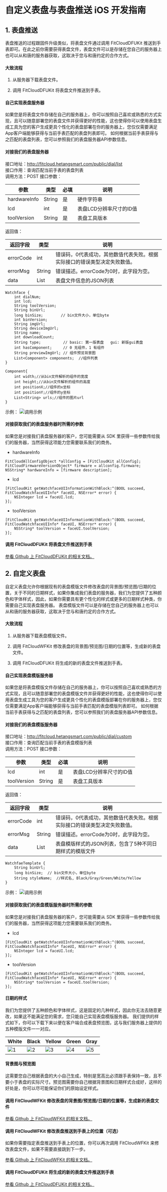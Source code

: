 # 自定义表盘与表盘推送 iOS 开发指南


## 1. 表盘推送

表盘推送的过程跟固件升级类似，将表盘文件通过调用 FitCloudDFUKit 推送到手表即可。在此之前你需要获得表盘文件，表盘文件可以是存储在您自己的服务器上也可以从和唐的服务器获取，这取决于您与和唐约定的合作方式。
  
  

#### 大致流程

1. 从服务器下载表盘文件。

2. 调用 FitCloudDFUKit 将表盘文件推送到手表。

  

#### 自己实现表盘服务器

如果您是将表盘文件存储在自己的服务器上，你可以按照自己喜欢或熟悉的方式实现，且可以随意部署您的表盘文件并获得更好的性能，这也使得你可以使用表盘生成工具为您的客户生成更具个性化的表盘部署在你的服务器上，您仅仅需要满足App客户端能够获得与当前手表匹配的表盘列表即可。
如何根据当前手表获得与之匹配的表盘列表，您可以参照我们的表盘服务器API参数信息。
  


#### 对接我们的表盘服务器

接口地址：http://fitcloud.hetangsmart.com/public/dial/list  
接口作用：查询匹配当前手表的表盘列表  
调用方法：POST
接口参数：

|参数|类型|必填|说明| 
|-|-|-|-|
|hardwareInfo|String|是|硬件字符串|
|lcd|int|是|表盘LCD分辨率尺寸的ID值|
|toolVersion|String|是|表盘工具版本|

返回值：

|返回字段|类型|说明|
|-|-|-|
|errorCode|int|错误码，0代表成功，其他数值代表失败。根据实际接口的错误类型决定失败数值。|
|errorMsg|String|错误描述。errorCode为0时，此字段为空。|
|data|List|表盘文件信息的JSON列表|

```
Watchface {
    int dialNum;
    int lcd;
    String toolVersion;
    String binUrl;
    long binSize;        // bin文件大小，单位byte
    int binVersion;
    String imgUrl;
    String deviceImgUrl;
    String name;
    int downloadCount;
    String type;          // basic: 第一版表盘   gui: 新版gui表盘
    int hasComponent;     // 0 无组件，1 有组件
    String previewImgUrl; // 组件预览背景图
    List<Component> components;  //组件列表
}    

Component{
	int width;//从bin文件解析的组件的宽度
	int height;//从bin文件解析的组件的高度
	int positionX;//组件的x坐标
	int positionY;//组件的y坐标
	List<String> urls;//组件的图片url
} 

```
  

示例：
  ![调用示例](media/api_example.png)


#### 对接获取我们的表盘服务器时所需的参数

如果您是对接我们表盘服务器的客户，您可能需要从 SDK 里获得一些参数传给我们的服务器，当然获得这项能力您需要联系我们的商务。

* hardwareInfo

```objc
FitCloudAllConfigObject *allConfig = [FitCloudKit allConfig];
FitCloudFirmwareVersionObject* firmware = allconfig.firmware;
NSString* hardwareInfo = [firmware description];
```

* lcd

```objc
[FitCloudKit getWatchfaceUIInformationWithBlock:^(BOOL succeed, FitCloudWatchfaceUIInfo* faceUI, NSError* error) {
    NSInteger lcd = faceUI.lcd;
}];
```

* toolVersion

```objc
[FitCloudKit getWatchfaceUIInformationWithBlock:^(BOOL succeed, FitCloudWatchfaceUIInfo* faceUI, NSError* error) {
    NSString* toolVersion = faceUI.toolVersion;
}];
```

#### 调用 FitCloudDFUKit 将表盘文件推送到手表
  
  [参看 Github 上 FitCloudDFUKit 的相关文档。](https://github.com/htangsmart/FitCloudPro-SDK-iOS/blob/master/FitCloudDFUKit/README.md)

## 2. 自定义表盘

自定义表盘允许你根据现有的表盘模版文件修改表盘的背景图/预览图/日期的位置，关于不同的日期样式，如果你集成我们表盘的服务器，我们为您提供了五种颜色和字体样式，因此，如果你需要具有更个性化的样式或更多的日期样式种类，你需要自己实现表盘服务器。
表盘模版文件可以是存储在您自己的服务器上也可以从和唐的服务器获取，这取决于您与和唐约定的合作方式。
  
  

#### 大致流程

1. 从服务器下载表盘模版文件。

2. 调用 FitCloudWFKit 修改表盘的背景图/预览图/日期的位置等，生成新的表盘文件。

3. 调用 FitCloudDFUKit 将生成的新的表盘文件推送到手表。

  

#### 自己实现表盘模版服务器

如果您是将表盘模版文件存储在自己的服务器上，你可以按照自己喜欢或熟悉的方式实现，且可以随意部署您的表盘模版文件并获得更好的性能，这也使得你可以使用表盘生成工具为您的客户生成更具个性化的表盘模版部署在你的服务器上，您仅仅需要满足App客户端能够获得与当前手表匹配的表盘模版列表即可。
如何根据当前手表获得与之匹配的表盘列表，您可以参照我们的表盘服务器API参数信息。


#### 对接我们的表盘模版服务器

接口地址：http://fitcloud.hetangsmart.com/public/dial/custom  
接口作用：查询匹配当前手表的表盘模版列表  
调用方法：POST
接口参数：

|参数|类型|必填|说明| 
|-|-|-|-|
|lcd|int|是|表盘LCD分辨率尺寸的ID值|
|toolVersion|String|是|表盘工具版本|

返回值：

|返回字段|类型|说明|
|-|-|-|
|errorCode|int|错误码，0代表成功，其他数值代表失败。根据实际接口的错误类型决定失败数值。|
|errorMsg|String|错误描述。errorCode为0时，此字段为空。|
|data|List|表盘模版样式的JSON列表，包含了5种不同日期样式的模版文件|

```
WatchfaeTemplate {
    String binUrl;
    long binSize;  // bin文件大小，单位byte
    String styleName;  //样式名, Black/Gray/Green/White/Yellow
}    
```
  

示例：
  ![调用示例](media/api_custom_example.jpg)


#### 对接获取我们的表盘模版服务器时所需的参数

如果您是对接我们表盘服务器的客户，您可能需要从 SDK 里获得一些参数传给我们的服务器，当然获得这项能力您需要联系我们的商务。


* lcd

```objc
[FitCloudKit getWatchfaceUIInformationWithBlock:^(BOOL succeed, FitCloudWatchfaceUIInfo* faceUI, NSError* error) {
    NSInteger lcd = faceUI.lcd;
}];
```

* toolVersion

```objc
[FitCloudKit getWatchfaceUIInformationWithBlock:^(BOOL succeed, FitCloudWatchfaceUIInfo* faceUI, NSError* error) {
    NSString* toolVersion = faceUI.toolVersion;
}];
```

#### 日期的样式

我们为您提供了五种颜色和字体样式，这是固定的几种样式，因此你无法去随意更改，如果这不能满足您的需求，您只能自己实现表盘模版服务器。
我们提供的样式如下，你可以下载下来以便在客户端合成表盘预览图，这与我们服务器上提供的五种模版文件一一对应。

|White|Black|Yellow|Green|Gray|
|-|-|-|-|-|
|![1](media/watchface_dtstyle1.png)|![2](media/watchface_dtstyle2.png)|![3](media/watchface_dtstyle3.png)|![4](media/watchface_dtstyle4.png)|![5](media/watchface_dtstyle5.png)|


#### 背景图与预览图

这需要您自己根据表盘的大小自己生成，特别是宽高比必须跟手表保持一致，且不要小于表盘的实际尺寸。预览图需要你自己根据背景图和日期样式合成好，这样的好处是，你可以尽可能保证你们的原始设定样式。


#### 调用 FitCloudWFKit 修改表盘的背景图/预览图/日期的位置等，生成新的表盘文件

  [参看 Github 上 FitCloudWFKit 的相关文档。](https://github.com/htangsmart/FitCloudPro-SDK-iOS/blob/master/FitCloudWFKit/README.md)


#### 调用 FitCloudWFKit 修改表盘推送到手表上的位置（可选）
   如果你需要指定表盘推送到手表上的位置，你可以再次调用 FitCloudWFKit 来修改表盘文件，如果不需要直接跳到下一步。

   [参看 Github 上 FitCloudWFKit 的相关文档。](https://github.com/htangsmart/FitCloudPro-SDK-iOS/blob/master/FitCloudWFKit/README.md)


#### 调用 FitCloudDFUKit 将生成的新的表盘文件推送到手表
  
  [参看 Github 上 FitCloudDFUKit 的相关文档。](https://github.com/htangsmart/FitCloudPro-SDK-iOS/blob/master/FitCloudDFUKit/README.md)
